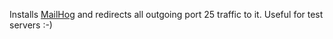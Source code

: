 Installs [MailHog](https://github.com/mailhog/MailHog) and redirects all outgoing port 25 traffic to it. Useful for test servers :-)
